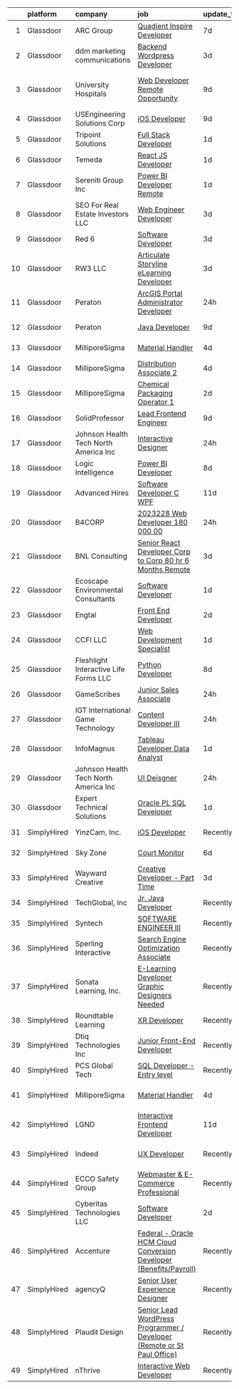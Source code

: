 

|    | platform    | company                                  | job                                                                                                                                                                                                                                                                                                                                                                                                                                                                                                                                                                                                                                                                                                                                                                                                                                                                                                                                                                                                                                                                                                                                                                                                                                                                                                                                                                                                                                                                                                                                                                                  | update_time   | location                     |
|---:|:------------|:-----------------------------------------|:-------------------------------------------------------------------------------------------------------------------------------------------------------------------------------------------------------------------------------------------------------------------------------------------------------------------------------------------------------------------------------------------------------------------------------------------------------------------------------------------------------------------------------------------------------------------------------------------------------------------------------------------------------------------------------------------------------------------------------------------------------------------------------------------------------------------------------------------------------------------------------------------------------------------------------------------------------------------------------------------------------------------------------------------------------------------------------------------------------------------------------------------------------------------------------------------------------------------------------------------------------------------------------------------------------------------------------------------------------------------------------------------------------------------------------------------------------------------------------------------------------------------------------------------------------------------------------------|:--------------|:-----------------------------|
|  1 | Glassdoor   | ARC Group                                | [Quadient Inspire Developer](https://www.glassdoor.com/partner/jobListing.htm?pos=105&ao=1110586&s=58&guid=00000181999bf5c3960aa74dda425f6b&src=GD_JOB_AD&t=SR&vt=w&ea=1&cs=1_5b33336d&cb=1656139544573&jobListingId=1007947529384&cpc=3028881457C6165E&jrtk=3-0-1g6cpntkdkltu801-1g6cpntkrihm8800-35269529fc353b85--6NYlbfkN0ChN_HedlClXgi0c_CyQxAioMZ1SKUPf8AHUX7f-tubXryS7asY38VjNOfPlhp7oMRtSm03hQ9ODfPvkeuev6mmg_Aj_vuI8BZvjXf1-YOivuKpxoAOUaZkEIGQmgqmAXQYykk17hwFGCRTuQjfHq9VdT7rBc6QsiKIkWQLgMh7_DwgmDh3nl84vvE0yLFgXBMuBWXU4eUQbsgteh4VIaAMUh7ijY9gLgx5Udp8Vw0YePKZcfQ8fPUk4pkWBduf1pWAWo-Zi1GB9dGjtDezmRAN6kX97wAH5wroUwtlKphPl0KBYlvIDSdiOJ0vXw8hTygAp5qTIobseKwZZJ-zyf_oCf_-ng56S4rIB-dANzsegPD92LlPDZT4Kb-yiPzWl3cCJ4MkJ6A0UUD2k40ZRlMrad5KOlgwCYVyIsnWLLlcJhBJ9DYVEI37uYhqo6bA22iktsPxSVq4XpIXwLDAKleX67v35mFsocp-znvs7Dn5tziceDbCN1sa4oU1vsxiN3j50dH4oGqp_g%3D%3D)                                                                                                                                                                                                                                                                                                                                                                                                                                                                                                                                                                                                                                                                                                    | 7d            | Remote                       |
|  2 | Glassdoor   | ddm marketing   communications           | [Backend Wordpress Developer](https://www.glassdoor.com/partner/jobListing.htm?pos=113&ao=1110586&s=58&guid=00000181999bf5c3960aa74dda425f6b&src=GD_JOB_AD&t=SR&vt=w&ea=1&cs=1_efc92f68&cb=1656139544575&jobListingId=1007954308406&cpc=01657B10174A43CF&jrtk=3-0-1g6cpntkdkltu801-1g6cpntkrihm8800-225b33232c524bb2--6NYlbfkN0C1jFPS4lhKG-kFWJSxsWE1ZeyQm21vTzSyMjXs3nyPZl0zMAbsFNMgOK4r9fl7DdWKuhSZL16Sft2qJ6uphgNRpx36PjZVc0GaKp-j_tWPR_PoB9K6vARk92718qxyFDyXB2Le-BQFTgfuACNgQLJiwT2nU2NpX_4Eajho6SXPfKRRA-p62c8xd84miRYoqw2fZjKY1eslG5XwngtlxYvRzvCywIzS1tQW9wbSKUD1SpbgVnVgjqi6t2D3AuW8BgEVByRIh3Z8ePIEmkSQjci9uavSSXshXVDLJV_0YzrDC0W0ER4v-_OeYiYfl_BUEimYnvdpRxYnsGw7WBstv8wCspdzQjqJE4S0gX4GbXrxYRTtYL9SH2rs-GzVcCPhVpja03birGnF6ZHcXrlRHN5bguxh4nufPcX679ox1bTWlqNUaplh71NRz7rSc5oGxQFLR25ZuV-E3_c8PR27QPeOY-TRyPJVC0ioEPzga9AFRSLNzy-FLMkxLGKHl6m6gKo%3D)                                                                                                                                                                                                                                                                                                                                                                                                                                                                                                                                                                                                                                                                                                                 | 3d            | Michigan                     |
|  3 | Glassdoor   | University Hospitals                     | [Web Developer  Remote Opportunity ](https://www.glassdoor.com/partner/jobListing.htm?pos=127&ao=1110586&s=58&guid=00000181999bf5c3960aa74dda425f6b&src=GD_JOB_AD&t=SR&vt=w&cs=1_dcb708de&cb=1656139544577&jobListingId=1007942938528&cpc=42BEC95245890617&jrtk=3-0-1g6cpntkdkltu801-1g6cpntkrihm8800-7e5bec24cc87c1d2--6NYlbfkN0D-Nuel7WKwkJznChaZXKi0P2uAHfb41ABuEX3IwxvbCit5rpDxAdPh-v3jlT_hg5sk4Vd8UOeszRqkZ_vgctWW1mXfdu60ywGPJbk5WH_Qjz4S-zDSUFSV1AIlL-Aap2mYPWAcW9SIxpWrlvswLtj5Iv8IoCG0RVs2exWh_Hk6ZFSR2YgzJeKkY18RE5h7SkR_ZMIHZ4vIMI4gobHwXnOf9znGQe5tQ1SgrbLM5w_dTyq-xiBIlGeRLk4Ao-KlvrxWzWZ8M9DxjWdPT7gAHzSMvG8FVsj3KXOF28FHovQ2f2r1x8v5xKzFXDF1qCFqS2A0zsWYVpk0ImHVEJZ3hgToyqre5Bwy-WIyq37sEGUhU3zWk-D-TAdzyneAbQHX4TUiJS5KiUzMnwyNSV91crxhdm4PbeHcu0QRkWw9qPoNm23OXVdmFXIbC3e6k-883bzZbwrkUGhEq6POEMJpUGEqJ-2N6VyRqJ__mBmjt-BFI-0VlVQgkDyBSXG6kU02enZ-CvXN0e1ezYNdWO4Rsn3vw8B_uQXwa06T1L0raNOodw7P2RmdtVrTOr6qtCFWc28y7tGJWCAngB9IyVloznmXHFzUcUMyleATDeOFnFTMRJwKF6enmlhx9306QIlFcYdpPH1z5r_AFap5RX2szsxas63hWLCqAymSqj1pnmO91K_YOA7Vt0LLuvzrDg462i_Bp-KbMT1uYKr4-zIw2sNhqBpu3QY5X8wljJVOCDpLa62_opilT3jhabL4YIkR4m4r2mmt08T5YF7JJuDMGw8464mRVDfO89HeffN5-z0G-rWvmWSbzrS2ppXCg5Kba1Dc9mp_X5rpBoVKCChkZ3Rtr_XS_JCYqLYX5yQflIDVhBPK3exMBtPCqTBVH1i8Md1emMgNEiZCEwqNEhb3czg1D55Q7PKhH0Vxnn1igD8c6-mc1Wp-GjZd90q9YSuZ21lYl_8srEnbIheJPcoJJMgeJflJ_zw_N78Kijk86GLR6vN-VdRYE1SlqjvsV6TFML1_aqbrF-WOWFSzRlcUfhHj-EnxBM0JQdJBhRbUTy6LvZnBM4EE1_CgBOkkbnbMzWji-Lqi9mnBaQJLPLt3KL5QKsIRQ_wGrtO8sggJcPITpRsSAxr4nOoYgONzx0zGYwp58tB4_rFrprPtrWqGcdNKlvX6CpXJy7C6mHqplmmPDQ%3D%3D) | 9d            | Shaker Heights, Cuyahoga, OH |
|  4 | Glassdoor   | USEngineering Solutions Corp             | [iOS Developer](https://www.glassdoor.com/partner/jobListing.htm?pos=116&ao=1110586&s=58&guid=00000181999bf5c3960aa74dda425f6b&src=GD_JOB_AD&t=SR&vt=w&ea=1&cs=1_d9902e6e&cb=1656139544576&jobListingId=1007941971690&cpc=65CC663E25211861&jrtk=3-0-1g6cpntkdkltu801-1g6cpntkrihm8800-9849043ab0337509--6NYlbfkN0DSvu6NKvOUWHvZ5kfVn0jLA6r6gi4A0bGrrdBcPbP6i-4BvBhGNnttj1WO7njpD_SwriOFIC1uUp3M5_ZikadGxnnFVx7D7KnhuFB9Cr_G3Ee_J7jPZ69-i_kgJxWXQKyHFxTWw7paY_xraRUiNn8RK3YfWx5solb2UhL-3BVNapkUVEolCNgfzcEVdG3PHGVre8y8c7GcA6fpR9IsJLxjh71fIdAAtR0iIbEjnNw2FTUHa0Ze6d_DlYR8ZrXMXUAqLZ1RytCMCHXsLPlGbuZfg6K1he1tUmO4x7-HpuNR4v5rVlaZboHthhFJBA2Ba7DuW-EXJYMCqlHgnB90He4LI21_zdynNVWzSbnK3kTJZjbFGCn6DafBnvieylLJyUMBcWLCrCO7Ro4Wq0jdH7VFTtPgL4OWAo2y3JMMZsc7I3HkLimcVeQY0FmPt6IuQfc-1K1X7nuiMG8E4T7--PvdC4zejdbXa5OZXsJz4KRhDbZxSVw_rIKP)                                                                                                                                                                                                                                                                                                                                                                                                                                                                                                                                                                                                                                                                                                                                             | 9d            | Remote                       |
|  5 | Glassdoor   | Tripoint Solutions                       | [Full Stack Developer](https://www.glassdoor.com/partner/jobListing.htm?pos=121&ao=1110586&s=58&guid=00000181999bf5c3960aa74dda425f6b&src=GD_JOB_AD&t=SR&vt=w&ea=1&cs=1_bdca4d37&cb=1656139544576&jobListingId=1007959943235&cpc=7AD1D84939BBEEF3&jrtk=3-0-1g6cpntkdkltu801-1g6cpntkrihm8800-bdb862936ed0f2f9--6NYlbfkN0A5ruOaBgM4JFPmi95QvnuPZDRD-cuMqiXSk5iFgiXMM5KlnLmWo71mmeaOoOgOIU4uIONfZ2bwFLp0P0llzhtpJg_DXnMb8ZoIUz0vdAkkfxfNLQCvvAIYsByPmx5xLVJPmE6IJu1FiSK7xOM_L5CEzeRVizQ5By9Ou-9DU4ApSBwROSjUEZklGV51vWSTJ_797TmDsKGN2TEMJ30meiJK5_ZoWWzZQibEYkVnpXzillsvvGtArQPsfyBayU7BVfQqIs8Ia3xt9lEGOGuthcxr5x-YHhlnBrOnlF3IrbaYZnoAT_kUprCjb7ndWYIO3YiGmboK3Ac6GOAhV1fzCzf4vP8-IdKjJLoxqZTQMIfcA5I9GFCVLjpfTN9Y0L8pexBiBgBiNhfNBpwB6xTmllMqQriXll_fyWRzwnJVxSNMCaW1ffv6FOzYOW8zZKW7eaeHq4VI2NaIkfdAKYkuy4G9QZvIFO8ofJv9wJiVVyH0YJdSf6ZHUd7MAf02nEI4oDTqVqrrFnaHOg%3D%3D)                                                                                                                                                                                                                                                                                                                                                                                                                                                                                                                                                                                                                                                                                                          | 1d            | Rockville, MD                |
|  6 | Glassdoor   | Temeda                                   | [React JS Developer](https://www.glassdoor.com/partner/jobListing.htm?pos=102&ao=1110586&s=58&guid=00000181999bf5c3960aa74dda425f6b&src=GD_JOB_AD&t=SR&vt=w&ea=1&cs=1_e06c7d76&cb=1656139544573&jobListingId=1007959732625&cpc=42BEC95245890617&jrtk=3-0-1g6cpntkdkltu801-1g6cpntkrihm8800-daab9cf358e9a641--6NYlbfkN0Cdyrb_-SYpjIsC7ShR4LTJruqxAexHI1Km_0W0EzpI0flnEmGiV58GZ9xpe0b4n9KvnEwlxLNWrBw5USPH7_yK7Hr0sOLwuBdBAtci8AhMmMFoxKXs5iBNk0ouHvMGgggKeSloHVxXP2HTUaJrgjzIf6iQaufQAIIribjXMNbv4f6do14-85BNRRzFkWm0yeKWK8CzUmplvLzOIvpmjU54s9xVCwepKeX_nZy3PJd4bXd0lgCRTNowcsufzOBetuAO5VH1bgPoU_IWgH7EdDBqGi-_6-7LjIfZw8zGW1QEh2EFfQSwF8EyzUuC0I19irQ5mMapImXh-QPawHV-B9V8e7r6IzZW6l6MH2nZvBj-AhlLHZQ68W9D4HZUt6LNYbRGzoU8N4InqsgfFnU8nv1Fs1reeq-TNkXJcmQFl6ljj9fUL0R_WPxuFTFgcM_-xbwJj2A_Neqk8p_0c2VNmyrF-9DjICbuGjWdwR1yk0quVpWbp7EUUXsDwUOjw8v5gC0%3D)                                                                                                                                                                                                                                                                                                                                                                                                                                                                                                                                                                                                                                                                                                                          | 1d            | Remote                       |
|  7 | Glassdoor   | Sereniti Group  Inc                      | [Power BI Developer   Remote](https://www.glassdoor.com/partner/jobListing.htm?pos=129&ao=1110586&s=58&guid=00000181999bf5c3960aa74dda425f6b&src=GD_JOB_AD&t=SR&vt=w&ea=1&cs=1_bcf99c38&cb=1656139544577&jobListingId=1007959211842&cpc=3DB599BF2F4828F0&jrtk=3-0-1g6cpntkdkltu801-1g6cpntkrihm8800-018b4c3a6fdc9f6a--6NYlbfkN0AsgyNYn6GlE6hwSs-1Th1Rqyat53Mgf_M-SsNqHfZOC49Z473BWrGt9eNBvflvIdAaCj6ZsuxObqZq8hYNmYAOc5RynV2ILFx-bkeU3dSFRBncTiDs31RKnhk2EKoB9XMOCH2Bl1uoj0mdPzrqdME0MYetBOxlX7KUN1eYkbjESouuQu2r6JhAJa-nmF8Z7WFZthGfxoxd4KO07gnWkdDP3Ms_kaKCQRrYdtteb07LvVQcpRQlUjhA1yS-x5iGPwOcUB4n8lf82y31W41r2rP4jzZrxdGfJ7W3Slk8rMThlZEfRcDWX9R5P0an9igFUX-tPj0JB9GblQ8LhnY8nhSd1AQ19FVOKoycQ_Y_9b4gZ9IEW6inTCiT_Qp5efiE6cuujsA5t2k8XV_hGLoFnh7WMxZ3FIVPT-Ga7r3FDTMpngTBN6DThZpS8q-m-XWga4rNLYJ-LWAnkIWIuL5DI0wF9w6S6t7w1yF5t461OlbMd7xxKFK5xTYB0RrffME4r2c%3D)                                                                                                                                                                                                                                                                                                                                                                                                                                                                                                                                                                                                                                                                                                                 | 1d            | Remote                       |
|  8 | Glassdoor   | SEO For Real Estate Investors LLC        | [Web Engineer Developer](https://www.glassdoor.com/partner/jobListing.htm?pos=125&ao=1110586&s=58&guid=00000181999bf5c3960aa74dda425f6b&src=GD_JOB_AD&t=SR&vt=w&ea=1&cs=1_ce9017d0&cb=1656139544577&jobListingId=1007954277644&cpc=FD1C1DA32C38CFA7&jrtk=3-0-1g6cpntkdkltu801-1g6cpntkrihm8800-bd2de49b0affd3e6--6NYlbfkN0DJfnl776HxIft2MNDC1rkXQ3Z9Iau6Lmi_e5Adjz34l-U_GG9K-pzeo5vzy-H4UdLvZO03n6YEIYM_j4_PppWEz64mI_MM6u70QG_oTLCevZfDnvfsA0Km-yuaa4-i4AvderyC5MVZvdVMzRZtW6D31v-pO-0kkx1-UgT_qm9vAQ8oew2zgqpoMQt5bgzBQrZV15LwXaI91VME0o4hyfCK0n29YTe-qIKB6VRYmvKngA8JjSMSEhilbZNaKCgwQGojg7k-C_KLe80lfKxSMyHHXRW-rk9vEHXUbbmetMDOg6ZAOx1x3MRRpMGfPuTDIHa4X0SwnOZD8gAAV5QZcDeUsJGRtadyCfXr7v8Tuk6cGJA8ybCv78Dg4wLYQkPGowgnKlqgyn3XpjwsVwppbKLmwMv3csTyP5KWab_MqN6pd58XZZuAvnUgQelTn8BfzDCmP34-PROQfaCtxtm9oVqP5kUVv0q_1kxsXkRNN6M018bYmv6byLb4UBVqlahfb4A%3D)                                                                                                                                                                                                                                                                                                                                                                                                                                                                                                                                                                                                                                                                                                                      | 3d            | Remote                       |
|  9 | Glassdoor   | Red 6                                    | [Software Developer](https://www.glassdoor.com/partner/jobListing.htm?pos=114&ao=1110586&s=58&guid=00000181999bf5c3960aa74dda425f6b&src=GD_JOB_AD&t=SR&vt=w&ea=1&cs=1_cc1c5bb4&cb=1656139544576&jobListingId=1007954506966&cpc=663B5FE45D73772E&jrtk=3-0-1g6cpntkdkltu801-1g6cpntkrihm8800-5c4ab0b83e9db3fd--6NYlbfkN0BKgzQyzTF1Q9mOsR1amaS-juVGLjHt5Cdom-gEF9y-xS0Vel0hhr33OUoAFojkZTzCCxyAhIwoQ3SKk3r6crmKD9iTbnHnckuIkOAw5our6bD3BudqyrmfNQD5cy0RhvJxJo-ysTYFanxeGh09IpdfdRulBhDWqkk0Jq2ImeYR9SWRM0iCMeUKtOM3fPJzZTo_2W4dSUYDbDA81N_pUddkvLGuAlf8-gjp4lb2L_oG116p03nqxJ5BQ-U5tsaowsqJUKwo_qrH7IooJ3KKB9B_zC_HusurHVoZQ467o8tfAzu7jXt39QujMKR-UY7SjfVMkmemZGM8dLtkmvlpdStIF30XG5iJkiScqq8VGajovYW_Tok-lZjjr_vq_Y2CcjEcgEsVwBEHiAzOQ1mckYouIoWzCg8RQpo7cqdtdT5mEP0LaU_laf_eOgIklcZzWA10xS6LjanGxNfw-WNGNRg2nXX2eENuqMlwt2_ubIo9tVGM_FM4GBWVXrYZWgJG5Kd4LzPLqhKo2g%3D%3D)                                                                                                                                                                                                                                                                                                                                                                                                                                                                                                                                                                                                                                                                                                            | 3d            | Orlando, FL                  |
| 10 | Glassdoor   | RW3 LLC                                  | [Articulate Storyline eLearning Developer](https://www.glassdoor.com/partner/jobListing.htm?pos=106&ao=1110586&s=58&guid=00000181999bf5c3960aa74dda425f6b&src=GD_JOB_AD&t=SR&vt=w&ea=1&cs=1_60cbfeee&cb=1656139544573&jobListingId=1007954291521&cpc=32EE424DE2B657EB&jrtk=3-0-1g6cpntkdkltu801-1g6cpntkrihm8800-84a2c50a400d11b3--6NYlbfkN0AR_U2yQdlFrikWM0tt_WT6JNkY2txlKWUVJNCIPuHpeAONwh9gF7MwMITKb621Kgd8YSyPsUNrKP-r23UJ_C5s3ihJwX-WZ6XaQElLU8-peWOtLTOhPBV8B7l6PMI_MGM0HLGGKP25p8ttpP-x454b9AAUP5tx1IoG4XQT9xsDZZ7iCBdCARDbrc9VwpFjdwZw_cAjsRJCNHUvy8EIGd7JCrDJ2LMPE5b1Qhw8V3AlVqObWT_AoHd4rergwz_N0rnrqYUdyY7RZXE1gaszOVk6dsJvJNTXmFfAgHs7ObtejNj7hx4IPgnlYB0O7ETWi4FLBbUClNdWZNhAD2YtBD5eFkU8fjEekMXRuljOKx_JNV73UfKWTkRsZNJcljn7ZFii6rJLqksSNhIG0hiLjOUjLus0MfQJX6hycgFGVphpreapa6hncLHzij0eQuPeTSQ22G26unogiK0jXngGQHQyKbeMSZQbEl-RBQc9qoY8SVUtqp7hqSx2AJ8cUL33zdaZ4bEuQ74WVw%3D%3D)                                                                                                                                                                                                                                                                                                                                                                                                                                                                                                                                                                                                                                                                                      | 3d            | Remote                       |
| 11 | Glassdoor   | Peraton                                  | [ArcGIS Portal Administrator Developer](https://www.glassdoor.com/partner/jobListing.htm?pos=119&ao=1110586&s=58&guid=00000181999bf5c3960aa74dda425f6b&src=GD_JOB_AD&t=SR&vt=w&cs=1_784fe913&cb=1656139544576&jobListingId=1007962512325&cpc=7F6F94E2229B3AB5&jrtk=3-0-1g6cpntkdkltu801-1g6cpntkrihm8800-44223bfe645085df--6NYlbfkN0Cx7R8OmodZU4Ze4hnUhR0Myw3_voyDLMHXumN7ynSuTrXceT3foN28OOGtcbbQ_74vhswuKqwML1RFNOAVj8TOPXs7o4Uw9chnBFUyoLWgh0GkVnQWAyPnE5Z0bxAs1k-2r9DszMTZVPdcpikZ8Ifaqm7lNWUbRDvNHNJdpTkPbNAhbGH-HSeRKHZk4xbKOO6Tdf4ea3s_tpJeZKPLlLGQPD7r2ksyfz74KHpHrV8XMINPHw5PHTeDhLnR3SZngjO8ENWXySlXAxQf8zi0UATzBXr2FHI_Iw2-ifOJLOtP41jJSIlA_XSRc0TH5vzBM7pDBByKdhRh24WyLXrsY0nFrjZX5c0LEJxQVt1ADbN1HmeXEjq5a7_cp1UU7ezP6tmSHtAFrg7jbP4szwjTEyvbMTFxslTUrqDcXkJ2rdr8pEk0i--FKMCJUr5aRbp3mYRK4gHp7T1eZAVNIPLavpjmhrO8dSITO48ssjOGFcK_rdSycCXiaagYmAR4UmAxQp-SdL3oSnSUrxXnKlOm1uybesG0JHM2THIHco-a7-Aq_MjwXN9rQKWTh97fUQuQr2dLI_zOnP1aaQf7N0QuLkAueFsKvWveU1eVW3EEEZOgdfqn9h7DtnFp8VXdEUcOi_JLGrzD4CdxFKohHEGu2b5D9dw185JgYU9ouzCH17QDkOU4WijXqKnA3xIszzLtYQu74VR0fVFPhYcXtE56cay_m8XNi-VWLygjlvCD19bAwo9W-UZcd42GwuPw8DoNfzChLe_PUenMN2IRYeOHiqR-anxrPPtnU_iU1CjZKfyzKdLwgzdbGWOOrepjojrLCnu2ymqfGNsDABADaJ_o32DmoLztMRW_g6lCX_zG5FSns0hqrc83o0kcfyy2KNBmiVeALHaXXcSHQugJeq5u1JHhf-7dWv4hqUs4hRJczV4KP2C0INJ4fyRUiVBbAokghtIFwqEvZi-TJ4b2-sSkcIirwI1n10LnRhuJitbFhzjq0y5F6_egkZBlAtxTLq1xf40Q7Rtzh6eZdhjxXedlT9-IfPLC4-XvzbxnJWgyBoOgG-1NfgHm3Ugj4-GTfQ4H6qbdGXAp7MkXwlbSDNpocnrQJnCHJV4_uLsEIygkQ3jch_LzlLfmrdPhfv1pAxPKaX5IIb-g2rZwjA%3D%3D)                              | 24h           | Chamblee, GA                 |
| 12 | Glassdoor   | Peraton                                  | [Java Developer](https://www.glassdoor.com/partner/jobListing.htm?pos=115&ao=1110586&s=58&guid=00000181999bf5c3960aa74dda425f6b&src=GD_JOB_AD&t=SR&vt=w&cs=1_16a9b3b9&cb=1656139544575&jobListingId=1007942946173&cpc=44CD5376B8534B8F&jrtk=3-0-1g6cpntkdkltu801-1g6cpntkrihm8800-c10502b1a3beb32d--6NYlbfkN0Cx7R8OmodZU4Ze4hnUhR0Myw3_voyDLMHXumN7ynSuTrXceT3foN28fsokTCLC-ttKi6uBDRxcyypm77x9_e-wX9fVzC2uEzbYFw3inKRZgPyKTN97va3jGiZoDIwxhEvc7jMbexd1HZ3zDcSdBAX-ET53uty5voLD4uAnCNwYU5Re8kfX2v3iDBb3HelMt5hu_dbh2Grt7bstCmJc0TQbcJX2dTEb34kF2YZU5wpB99qbqRWrc8Ir23mE94cho4zdyu3JRGInTPrdeDeInqiqDRxcVwpYYAO0k7SHnHV019Mh--5XWsK3a_-HH1iJTBDslVE-cEMSxWr7opi6FIT-AnvPcK6kOe2lagDcdX4gq91VW33FemmW4iDKy34eXFqHLYeGHvEmzoJJ4yl3rhQ-g0QAZ1AOLZlF07asSrZlviA6DPl210ZhrIwLt-wIytVJ6njgKBxOEPBhHnRcSBzxodRkuNEMyqkiRpoJYY2LCglLVtVhCxoq-IhHyCfjA2m2DZKZLC-phQ5IucBdszeeOaY4FCmluhBwuhxktmaGsZR850UiPduPjSJYBiBz7ba-BIAPu6ScZjNbLXPl68QQoMhkmW9H9XLLhsgWSIIRhOLisgTCJWMiU2pUMpG1lpd90DlXxd88h0JFVzNBWJN4GZfbhZOqAf9gKrXaLpPrFAFS5PXr8pIV7fV1KlhfaGYCXldRYp_D_E975LnvEihJVZM7qVUiLNaMcBWI3M0W_6l-HlfxtDb5LbgMljdu7nJqh0h9sJ9uqhwbdJLL92GDRxz4bRxeKdbTcK9iB32SSGEyMeD3bfgQ8UrWDSPhX9pgcuozOiptUPKC3JNfqkz5tK_DC0DVRDSJzPIrRgDOy9XK7TM1oIaUWDUt7K_fCRhOCxor_2I4XssNezX4UPv3uPVIOaXJHkAF7LOEjsDGxAA9GRuekT6PBM34j2p2VZqI7s12mSNV7IsGF3V7XA3ftFTaJ-xBIt21D-VIY4CoFSSD3UBQ94krt0VGP2xh0AOgRtW3DfCoP09agLqLcOtmWimmJUHtfLnBubr4NvZSoygLHufL3aPQt7jd7G0yILHlL51N-utWG5_GHbvh_gvWJiY9jDzUPwk%3D)                                                                                                   | 9d            | Baltimore, MD                |
| 13 | Glassdoor   | MilliporeSigma                           | [Material Handler](https://www.glassdoor.com/partner/jobListing.htm?pos=108&ao=1110586&s=58&guid=00000181999bf5c3960aa74dda425f6b&src=GD_JOB_AD&t=SR&vt=w&ea=1&cs=1_6bd7e01a&cb=1656139544574&jobListingId=1007951431833&cpc=3BA4CE39D5B5DEF5&jrtk=3-0-1g6cpntkdkltu801-1g6cpntkrihm8800-0b647dda63d3da36--6NYlbfkN0Dp6RsySR5BdQGYHsy9mvovLnm9V2JDiGVnh77ti4VDqC2g20Z092VMcACywUrl9wNRs3J3M4nRkV7PwpJYNMSoB0ubqVYpMctSgnheZ3cwJo9kh-I9LPQpq-JVpAWotk_vwt_mnA6or7vrppfmxRAbI_TM3gixycNC3GibTz1h7q6LShcL02Oa0rYMpOu4gM4GJyvUMt_ldvArKzNDKryxncUVWroYyxRGBBq0NlpalouGhz7L-vytUAFvM30x6e0jPErkGMTflk5dupzjJTYzm7m1ncVtQSswwZdFbhwatlFo-9b-T7MEbNKd-ctn3e8UPYYJPVCYk9IJLQ_cqNbUYDO4UNGW7zE8T-yTlQJ-jAd0jut-rML28LIvLHcsOFYT1Er0HNqPA9927SfRwqu80yrLq4JtRKChgHLNc6TsVhgOoCCypbMp7jaKaUSwmj10yv1YzktIjShF38gM4w7YgNvlNZayYxIZ80HUMdCsT9sZaP7-r7FgcKsCm1igbiHb9ilqlsh1Sw%3D%3D)                                                                                                                                                                                                                                                                                                                                                                                                                                                                                                                                                                                                                                                                                                              | 4d            | Milwaukee, WI                |
| 14 | Glassdoor   | MilliporeSigma                           | [Distribution Associate 2](https://www.glassdoor.com/partner/jobListing.htm?pos=126&ao=1110586&s=58&guid=00000181999bf5c3960aa74dda425f6b&src=GD_JOB_AD&t=SR&vt=w&ea=1&cs=1_ed91a059&cb=1656139544577&jobListingId=1007951431286&cpc=3BA4CE39D5B5DEF5&jrtk=3-0-1g6cpntkdkltu801-1g6cpntkrihm8800-44bf0fa424c91a6f--6NYlbfkN0Dp6RsySR5BdQGYHsy9mvovLnm9V2JDiGVnh77ti4VDqC2g20Z092VM3dUcIL0VKLeXC5JhjqS0OZ6xukUIHN2YDf2IDRhPTSmbNd2ds3Xfw2JiufnL8fkcaEbdaSjYq8E4yUtwWqR4Su_nX6eZfbcvp8_HOH9SG4DtzdXZRo-LMGL7aAn-FTm5gNZnktLjx_De9CzKEuzIJNm1iysElDy3R_33khdkqAjY0HWwo03GwzQOE1fTJng-k5L2YXhOBh92JLVjjHeflNEITS8JVFNOmik171cPQYhoYQXcKdTamsZc75NlkR8kEI-ychLWchlj7wwewslqu2FtK1Rmkxynd53XjMU1h6sJDIDAKJJLU2zB1-eXGy3V6aJ09Vwuq5gJF8ecG5FgbtC0lnkX1faP7LiBC0njDjAjFdAzw94DPxjSDSAG3EAOlRLp4A019QPSKayDZBbUbbN598GcKtHrGV9hDlY0MxYK-_c_Nv6ngs7eXbZ7zUnia50M_Dqj2gFVAw0PK_NTXQ%3D%3D)                                                                                                                                                                                                                                                                                                                                                                                                                                                                                                                                                                                                                                                                                                      | 4d            | Milwaukee, WI                |
| 15 | Glassdoor   | MilliporeSigma                           | [Chemical Packaging Operator 1](https://www.glassdoor.com/partner/jobListing.htm?pos=128&ao=1110586&s=58&guid=00000181999bf5c3960aa74dda425f6b&src=GD_JOB_AD&t=SR&vt=w&ea=1&cs=1_403355ee&cb=1656139544577&jobListingId=1007957178938&cpc=3BA4CE39D5B5DEF5&jrtk=3-0-1g6cpntkdkltu801-1g6cpntkrihm8800-670a171bee3d72c9--6NYlbfkN0Dp6RsySR5BdQGYHsy9mvovLnm9V2JDiGVnh77ti4VDqIADyFFbSW1HSJ7EjGZ-4IkARxw-LR7rF2jrPRDiH03KN5qCM85Hz-4YyNAlohE6krquAYc4oIEI3WGZcfs0H2nDhg2ILmCn-rYqmLtJP1TP2tLL0BMEw7wklfWdhaSV49IXbJ4FqjkRs68Zl1c3dyc4WKzH6K3llj-QEKWH-SUo027c7Ovy6qBBl3xcbSWkv6g3_TZMX9bPOgdihN-S3LDi8QoT-87K43yV5eKVnBUwsTaSfLXR_mh2hN6KWuKbQOrfK0EB-pB7yCtjIx4JuvPV2DR6C3jbAlwHiCvnHC1A_5R8LyNBqDtVa0S4jHztTDAJrwxo2IVrmq-5PRmF-PQLdzU81Lg_qXvKv2SbEgQph_eaRDGBw4VIFBolU9-XiCTN_bfebNtX0_IeQYKGcRG7de_ix6R73qCPh_5IiVlr8nFbFbtLF3Oc7NhvV3JuDQjpnpwnb_LRndqCHWvK5DyTLQgtt7yVqg%3D%3D)                                                                                                                                                                                                                                                                                                                                                                                                                                                                                                                                                                                                                                                                                                 | 2d            | Milwaukee, WI                |
| 16 | Glassdoor   | SolidProfessor                           | [Lead Frontend Engineer](https://www.glassdoor.com/partner/jobListing.htm?pos=118&ao=1110586&s=58&guid=00000181999bf5c3960aa74dda425f6b&src=GD_JOB_AD&t=SR&vt=w&ea=1&cs=1_adbaeb76&cb=1656139544576&jobListingId=1007943537227&cpc=9FE5D8D7282D4400&jrtk=3-0-1g6cpntkdkltu801-1g6cpntkrihm8800-1662a792659628d2--6NYlbfkN0BRnp9iq5DolHnWS2ynCcrcJf8ULs8QDjidmKWUdU9db-ZSDxJ0OIZ8nZFQBAibecY8deCaSH1cO1cHVzjhemhb7bi0AadE4x7j2iVN-G9UggtOh6PLgJ5oP16rH8E-KBjxdVrU5fWfRxgEWUbxb5fR4rACyzjRF7X2zsrhVGq5RChRKboOAH_qzwsBUA2V60m8wijIWFn1ozkMOWkYrvPz4fr1WR0vPeX6lAANjLFxRYKZblvcPW9s3SEi6s4I92DGyVdsHW4sKtgaVkcv5E0aMPt9xdtERTQO3Qp6RaVsE0H2uE8msol921vnv6Ssyq7BjxMGcgv-x4ryrFc7jUA46E7GH16QgrMKg-yxAo_b8DlSd20lCG1w38gC1zdJJlPOIInjcJtuMLpO7s1HTa_pA29Y4F5w0t4J7HGFmOGT7nuuqh4jAKn2DFXKOHM7s1wIn0RmZBXo7l7uYwisM914I9DFUg8CRheC1famHwdY4g9UlimtQgXUeZpAlPHuu1sWiIdAiYBvpg%3D%3D)                                                                                                                                                                                                                                                                                                                                                                                                                                                                                                                                                                                                                                                                                                        | 9d            | Remote                       |
| 17 | Glassdoor   | Johnson Health Tech North America Inc    | [Interactive Designer](https://www.glassdoor.com/partner/jobListing.htm?pos=103&ao=1110586&s=58&guid=00000181999bf5c3960aa74dda425f6b&src=GD_JOB_AD&t=SR&vt=w&ea=1&cs=1_0e7b0b39&cb=1656139544573&jobListingId=1007962485529&cpc=783E0929E0928ED3&jrtk=3-0-1g6cpntkdkltu801-1g6cpntkrihm8800-80e115d9aecd65e9--6NYlbfkN0CLPKEbY5Ci6wqHP6r_PCOA2yKyJQl9_VOJadosZNE0jnUFxWq1Ndm4h8OzVNBNXkw1G8UeM1R-tegea3qeMRWZKUoPnR1rkv237xLHTx4Xn_n3BjuFsMyLoKY-thlRHag15OHfhCUn5dy8rdRkpgZgqrhlvOWqDS0u_fcUJRWU0g0aOApkGyvpQQVm2N4tSdRvNp_DtjBRDjTUluSUDob0V_n2SPA-pqjtDAWmNHgGW7jGCyAlhk9JLNd8Q_qMe8j8_WuR9cl_WSuU6uGLcPDjz7x_vdZZv0RXuuUNKTG0iLJPvKn-rr9Cof_Ymesusi-lkPXN_Nve0BTK2d2deCqlN31dHDCh1H3a9RvkfozCawWnEQhuzdoX5-g04rhJWGbiG3-2w3HmTerZPQ-jrz2xlyLd121slMmuwFz8kbPW-CHJM17KnBhHWu8KrJaxpwkcrDK5zEkdSO5MTWS8EmJBzQTeA4LiNvNin9Jn9yVk6tx6NmKwnrGTGE34SmfCp9eHlyXKbGsCNzncjqSThRmMx-dxaczW1XsAT0KwUPNelvhDSlaCqe53HFOAugBPbgzV6oL14AzGzKouuBRwaGe2ElFWv4m80Ds%3D)                                                                                                                                                                                                                                                                                                                                                                                                                                                                                                                                                                                                                        | 24h           | Cottage Grove, WI            |
| 18 | Glassdoor   | Logic Intelligence                       | [Power BI Developer](https://www.glassdoor.com/partner/jobListing.htm?pos=112&ao=1110586&s=58&guid=00000181999bf5c3960aa74dda425f6b&src=GD_JOB_AD&t=SR&vt=w&ea=1&cs=1_a0f0a095&cb=1656139544575&jobListingId=1007945349134&cpc=2F9DD8B511C89582&jrtk=3-0-1g6cpntkdkltu801-1g6cpntkrihm8800-2031802c5b8fa2f5--6NYlbfkN0BBGG9LMNqL16EzDx9S3nKk4b6IwprgSJginr0DZD_oW7ho21L0tWfaQ-dyCP-RRgOeomemNUb0wmaayzi0xLeN_D4HubY5kswE3NagZbH5JI_Yx19E91oocRVESProjtDxVI-BrYPojclDz5gKiZah7ggblbMA4j9CeyogB35cx0KQqgW5yhd94P_R4dXbjl54uEpcvJ6_PqxiNVfxs1BR_mgZQJ7lLTdL3fGCOIZxsXwKSIz-_Xfwr0tJWW7dIgT3PZnNbl9YmeyYgPjgJW1BDFXvNIoQi7km4608dsg5MbOrsV5rUQ_jZuxuYurb_jzvc3RztRjkyceTuVz8vipuy-EtiNwOHvQ3fGcPKHra3y9Ds5cdepEOx6KsHCGh4KdwwYbOYOLkgnNKdu5fOAKd2mJWJwQS02CdSnTL7sPvFl0MT6YQEUdClGAnRL5Sw5ImPxJum99wqhg7WVuNGgmm25g5xw53F7vlSipvdNzuRUJotLfnElHT)                                                                                                                                                                                                                                                                                                                                                                                                                                                                                                                                                                                                                                                                                                                                        | 8d            | Hillsboro, OR                |
| 19 | Glassdoor   | Advanced Hires                           | [Software Developer  C  WPF ](https://www.glassdoor.com/partner/jobListing.htm?pos=122&ao=1110586&s=58&guid=00000181999bf5c3960aa74dda425f6b&src=GD_JOB_AD&t=SR&vt=w&ea=1&cs=1_a3ff2d6a&cb=1656139544577&jobListingId=1007936006113&cpc=A8EA696C92E7776B&jrtk=3-0-1g6cpntkdkltu801-1g6cpntkrihm8800-47c892dcd3977d88--6NYlbfkN0CuPofylY8s1Vlfyi5lv-RomZE-zEhgWrdUVG3nVbZ08pGe7bA7srhsadKURrfS__IAGgZS-XsjpaFIJemDEMokhIDQP2fWnc1bT_3i8MxbQ67ReerD69Yu7cmGO6EPHW7NGUf94MJ7meQVx6S-DMChP1kumiM7pdxTFw-MoXqUT-n147GaKZUPxD17_H6cwprS7t0bfsxQ1t7YX6hsjVkR12xAPk_LiQgzK1qcC1Z9tsg-uVzmeoSm7_9EHffDmZ1TH2sWylBsqbW-iIXxOUtpngNCmSQJg747ODiZgKQcqHbS3HmNifSG9up3LeA-tp9-p21nYjfPJa5H-79EcwRE4hJdzopfURKk434SNMjgBdu5xuTqBrSuZ0NC6qZL9ItCRynGbfGa4qetniRvHQnY8I1Kwlv4TF0AfVCMg3bY_bw1ynhaD3XP_PiKVSpQUjvYEn0dp7TU_Vdf08BEL3sMcTPskTmvwyteDYFaq0_JRR8yNWoem6uJcEOeznisfKqOh8r7xQgo44X6cum3_Qhj)                                                                                                                                                                                                                                                                                                                                                                                                                                                                                                                                                                                                                                                                                               | 11d           | Great Neck, NY               |
| 20 | Glassdoor   | B4CORP                                   | [2023228 Web Developer  180 000 00](https://www.glassdoor.com/partner/jobListing.htm?pos=130&ao=1110586&s=58&guid=00000181999bf5c3960aa74dda425f6b&src=GD_JOB_AD&t=SR&vt=w&cs=1_9b7e4e17&cb=1656139544577&jobListingId=1007961689970&cpc=334ABAF5D42DC775&jrtk=3-0-1g6cpntkdkltu801-1g6cpntkrihm8800-7f40f2b355b38802--6NYlbfkN0BBcNHvdcwdm3ewH9kjvka83ftEJjxlat_DdA1S80VRS6k0mxP7wnwmAsSRP66qfkw9izAUNG0pIxJ_7IYVRL39LLIsu6uaaWSp11rnmj32PMHfq5kWV1cp94t-J8LShp8B4FovGELSaV2xjM8LZXRQRXDvrzZENAAL_0b-9-uhgGSznbTzvmkgwN6A__HajiHPfK3_bLHqztpNR4Ikk8mOPQESO5Nrcs3hAPfsvFhgGUsukmS53xCWWl0JGln4mX755zFjz3CAWU09ERXJ8gH_N8FLP3o0d537LtuIY__TtOAGNEC5Aha0JqsrS102bCl42LxLosORQMyVogIjqQ2N1yyIoCU-ZTD6x_WQjR_vFR93WfqD3tMcLmnOBhoPLGcB61oIqRon75B-lq3ICLOHWjr-c88FeAzkvEN-FSZuQWc2D8UwncpuOIcziN7cyJSdZ6v-PCkenwgA3CZGXAXQEC6gKVjBkytIzjtT9MwmTg%3D%3D)                                                                                                                                                                                                                                                                                                                                                                                                                                                                                                                                                                                                                                                                                                                                  | 24h           | McLean, VA                   |
| 21 | Glassdoor   | BNL Consulting                           | [Senior React Developer  Corp to Corp   80 hr  6 Months  Remote ](https://www.glassdoor.com/partner/jobListing.htm?pos=110&ao=1110586&s=58&guid=00000181999bf5c3960aa74dda425f6b&src=GD_JOB_AD&t=SR&vt=w&ea=1&cs=1_ef4f1eb2&cb=1656139544575&jobListingId=1007954054642&cpc=0FE1F5EA2BC84A01&jrtk=3-0-1g6cpntkdkltu801-1g6cpntkrihm8800-a054322f71e31c42--6NYlbfkN0C_eQCgnQ3dunn2kgXxy7uUxBB8Rm9uGSd45wqHXb30Yg8zVueN0yWmrQBlk4zVGIJwnK3RkD3ssWPf14Umf3ebhspzYafd6b_oxXdYEc-l_eJ_QQyD2mHbcs-AJKoD84094C2XyNdZdELZCGYFqE2O-dbytIL4l-jIRehdJ-y4VKi4UJG5NqA2BuxqmAhBYheKh01X8PYRQrZnjdIH2jzddanGIwSGKxXdjBg8CoCZb6kWtLfCFIUW3EKzY7wyQp2bAgSDmN52aIYTG3d6kxlzMMTRzppiwmn1DvEbwgNALp836hm7BUWBjfbMDN4lA9LSU6NUnfOIx0cg2VI_nCRufBHUHB7DEZJSlJp3Iqwo57TbM5Qvp0KEMbrOMnLEIugC7h3Gnjn2iUTHodGJSJbxrNyl8ZUSMBJ65fLeplmv5UUCB-M0g5jANBMK3bN2h5p6rgyHmcMe0hjVr7447C__xOBJnuwYSu7PiqWANAjn41yyiIV0DcsMJbJVbxnyzQI5SPq4V8YjGSBdjSAr1__ARqJySUCaPTQ%3D)                                                                                                                                                                                                                                                                                                                                                                                                                                                                                                                                                                                                                                             | 3d            | Remote                       |
| 22 | Glassdoor   | Ecoscape Environmental Consultants       | [Software Developer](https://www.glassdoor.com/partner/jobListing.htm?pos=107&ao=1110586&s=58&guid=00000181999bf5c3960aa74dda425f6b&src=GD_JOB_AD&t=SR&vt=w&ea=1&cs=1_00bbbea5&cb=1656139544574&jobListingId=1007959225318&cpc=48B9F4758953335C&jrtk=3-0-1g6cpntkdkltu801-1g6cpntkrihm8800-c4d9f9d4d7a520f5--6NYlbfkN0DdLn5tXN_RiyJSiFodarGZFJKa8s6F6AK0THPBWp05McNH5sQAMcv2hhrIFmU07ekuUBI5LRCUQLX5stUohAukj7NxesaAzkXZ5dUFBbP6H6vnzh547h1P-ilPXogKdx_5V9RUQtoTtR032WeuMTQhlWqfkkjIJI4YEZC8s1sADbJc3sbwRCIqzXWEnv4ugIvr8b5fMNkpm7iLPX9YY74x9B74_b72h4d06lwmp01vskfhffqELM11T22FRZLv_pyCXQ5ObnXHvIFNFTbQodFb73F84x68AwM9DTUW2Z72t544K2ST5hIWQ2sbgpP8Yp6C2c4_4NScBd5X74rWP4dIEVIEp7mmAygNIVmLweqCzlXszn25pIXa13lUU9iXldiWCl9lYY4Ly6OaMxMl944VJWgYPmQuAHyicgv2c38QN397haeGi_0QL_SvBM2KjXB1wH5T0lRLmUIK-Km9laTBNysxHEhnAEBKHm0fqQ3snjcFrSYkeC0osObGJox4yLw%3D)                                                                                                                                                                                                                                                                                                                                                                                                                                                                                                                                                                                                                                                                                                                          | 1d            | Remote                       |
| 23 | Glassdoor   | Engtal                                   | [Front End Developer](https://www.glassdoor.com/partner/jobListing.htm?pos=120&ao=1110586&s=58&guid=00000181999bf5c3960aa74dda425f6b&src=GD_JOB_AD&t=SR&vt=w&ea=1&cs=1_b35eab80&cb=1656139544576&jobListingId=1007957730604&cpc=654405A9B1E0A9F5&jrtk=3-0-1g6cpntkdkltu801-1g6cpntkrihm8800-6243bffbc6e70b2d--6NYlbfkN0B7Z8t6fEMDh_BTkcJVPNJicKvZQEBTy5HSwyHa20ewqmyfWNXjNsfvmtdqiCQm-ExQlstk-dmpRb-cqc0gHDAMv0pDpdFVvKt7HHLqYjQwYeNwNtPs50PEwjeUlVKi1xNBXNSS53MdlS1e6lIVcS-Lk2XClRjQOfrSdDByvY6xgEYZe7AiXZM5bre7uP-UYE-AxZX5ulgK0I7dzIC7a_nuki23Uneee3CufjWab6nSny6QzSFvFx3WdNrukLADPaqIV76y1uDmuBG1RPZp-tkznP7yjZcTQa4FB0TJK0l4JaC0NRYXbsRJG1Uy46cHiexpQ-1_LzaujJKtOPdLW1Fy96fxn2Bo8yHbsG8oY1RiDmxuSVffC0Tvlw0pp2qN3KJG_0ffXhlJG1FOPweIKRQXOrhb08A-ty5SIx6k0_qqs5tSWHMvp0p7kaqwQDXAXXtt4G1Yvu0nXEsCXhMOYymkjgw2mHX06B4MWagw9D4bO7OgF_9BhNSXca8wNDmmco4DE4OZyJUe2Q%3D%3D)                                                                                                                                                                                                                                                                                                                                                                                                                                                                                                                                                                                                                                                                                                           | 2d            | Boston, MA                   |
| 24 | Glassdoor   | CCFI  LLC                                | [Web Development Specialist](https://www.glassdoor.com/partner/jobListing.htm?pos=109&ao=1110586&s=58&guid=00000181999bf5c3960aa74dda425f6b&src=GD_JOB_AD&t=SR&vt=w&ea=1&cs=1_5c8c3774&cb=1656139544574&jobListingId=1007959906337&cpc=9952A63AB06E78AD&jrtk=3-0-1g6cpntkdkltu801-1g6cpntkrihm8800-564715d969eed333--6NYlbfkN0B3byP8ALN1utLG_GEtRoO3lc8UURLltnMKB1ouwlE60vaMuYBNsjSP3SnxzwTae5nLzlqUGZ5BQyBjaiKkDvggtm3M6rWjnzc3cSOxfrLJBxhvlYTM8AZtIDMDRzIsXKSk0kEKN_ZCYADJ4gdjjklg_rVHoZ0dMlhK3kLlHeVxBJvR4KnGzOMPRfZsmTITm2umt1MzRacsYsj5Y9QXWbiGo9L074CC7X9bqqasd1LMNcpVCvU7Fhg9lxXXRTq6ODPEGW6MFNGo7T7s6ZU-S5l0oLAMm21tWMt0AdHpHcevqwudmfcAFIwj4szbosoi53dP2ccDw7nLAlxNI4TK9Lp46bENMYO7GeJGaEWK1gsycSGI8mpoN0k7Q1Lb3l5J7p1lNo963q8LzIL-zdqUxq5S8e5IfyVhagx7DMgrTi_CUm6gUgqFpOvsnDEXX645TmwcYZNIQfayE6ORa8UbFVeimyzTw3GkktliMHByOew0AwMbKTqDuqM88xjD5yOB85ZEM2GY-BrFZg%3D%3D)                                                                                                                                                                                                                                                                                                                                                                                                                                                                                                                                                                                                                                                                                                    | 1d            | Remote                       |
| 25 | Glassdoor   | Fleshlight   Interactive Life Forms  LLC | [Python Developer](https://www.glassdoor.com/partner/jobListing.htm?pos=104&ao=1110586&s=58&guid=00000181999bf5c3960aa74dda425f6b&src=GD_JOB_AD&t=SR&vt=w&ea=1&cs=1_93a4f006&cb=1656139544573&jobListingId=1007944992304&cpc=320F474EFE2ECF9F&jrtk=3-0-1g6cpntkdkltu801-1g6cpntkrihm8800-122e8211f7d21fd4--6NYlbfkN0A1O0sku8XVs8HqvrPK9kNw0cB5WxNyRJh6JmMa6oRQeVb0ryjbGriHjCtZoDO6eupdOn2DqhBWG9vtpiSiLJmi0mE0juTOf_nWBIxUXYFNJgtubSh_m-pq61_xnA_ybKgOaliPhI04_QUVxVzxgCsfQa39GYxiTYH8q6i7DiJrtuUraJqs6BdEYb-cc-p0GIYP9FATIgBap1AnVP4tHbMVyC4nJKQjnZDKDeQoOnOmT5poLmVsv__DpTUEGvAtyPeixIpIbkJKwKMImLAso1RY13v52oLkBK8nyzYCGd8asHDX_ry9KFcQq_PnP-u0sWWGUnsNYftIRVtFyfVn4DmQD0t-FXmQ0Fwn4VTAlDUPVApUBPrhl2Qokq6EYTnIruAgXu8np1R6ZBlSytKYP-NcbGqRreRCKio-Dqmv-GnRILzEhoeGNyzREuWInSAGhI_noJxvAXo_feH6vuxIhxVscAXIu38z4UlLhsUuAC-gNSp60u70zAac)                                                                                                                                                                                                                                                                                                                                                                                                                                                                                                                                                                                                                                                                                                                                          | 8d            | Austin, TX                   |
| 26 | Glassdoor   | GameScribes                              | [Junior Sales Associate](https://www.glassdoor.com/partner/jobListing.htm?pos=117&ao=1110586&s=58&guid=00000181999bf5c3960aa74dda425f6b&src=GD_JOB_AD&t=SR&vt=w&ea=1&cs=1_f1160025&cb=1656139544576&jobListingId=1007962316394&cpc=A0637F14311B9419&jrtk=3-0-1g6cpntkdkltu801-1g6cpntkrihm8800-0db514de9721c566--6NYlbfkN0ASabODpQzA9bROAvcbmIwtKFJDcXsIVEJMcrLvc25V9s4GVkUlNXDT-pW7cjYgGE0irinHRkzFfusRUd1erZae2hKOLbC7jGiIYoYVmS9raRpeFKgvRrQMdyWryTHR1tFrSovlkQXFj4xUQ9jIJ1YYi2rABzKRd7ChCG-WubadM74gON16ZbczVhymVe9xNmQeMt_N98MQdLnwXxShw0S4UghM0Cooqqlubx8AwxSLu5a6LaQHEEWUFjzHz1fFSx9MJAd6YrMXz8HOB6dq04ea4ovYreT924zlUdrxupjhQL25_OZsQlF5T46eUIHiIEPRJ_-kncDE7cEAfUAIIBD_FOVj3ix3GrtZFD-VLzDxLgjATtpfKAoaaNcGw7newpTAuuukjYqYhl79uBsu5eSO7IchGuvFwBgrwCBlf39pPQ9113FuDekQxcvigUXsNe-8l_zvYu18bVbZEDnKKqzm3pBT6ssxDEZkpj_EMsx7mRwzV_cYBjjg6bp0wzfu0Eo%3D)                                                                                                                                                                                                                                                                                                                                                                                                                                                                                                                                                                                                                                                                                                                      | 24h           | Los Angeles, CA              |
| 27 | Glassdoor   | IGT   International Game Technology      | [Content Developer III](https://www.glassdoor.com/partner/jobListing.htm?pos=123&ao=1110586&s=58&guid=00000181999bf5c3960aa74dda425f6b&src=GD_JOB_AD&t=SR&vt=w&ea=1&cs=1_cdadc129&cb=1656139544577&jobListingId=1007962647974&cpc=FD1C1DA32C38CFA7&jrtk=3-0-1g6cpntkdkltu801-1g6cpntkrihm8800-8c6107e615ce4753--6NYlbfkN0C3FGiAGKMufg06vyvXEyGw-21Rz5inohOPof25eO8swrw6TWRIst41YXjqp7YQq94oWWkulc5ELdcYCsP96_tyf82kZLlNtSjNaR7vHiKx0LJ_AMEbxbHOXdLKzUPr6jnd9dq-sR0_vFAiz_bHpo_sdosXgqEjxOG12oiew8Wi-0p0vlwVoBBq_c728f0c7Fu4vSVsJ2g2KERMwTZal8ql3yCjgWk85QcW3fd1cy6eRrx0ssSnWgMT2N4zgNJcCVstvTGODtL9-tWOgfCJ5MrcD6Mnny8WcxyWoZ3dYArsdnoENN3xg5DUzUQEYwzihiCTosEoToXBg0wAnKryMg8_jYttb9rG-fAR6gB03bSkUAmYmvroUkkYMhzryTXluBnK-LsXIQfBhgQ2WMVcaDSz5hJi1nwVC6X1u6EVnbhfw2eBIhIlce_hGw_7ux3NMOiUyfvy95mggRMTFg8mR4b79CvqWKFy7z7eMVQ0OiyN1I-AtvVMmomFhhwNaTAwuqrlePj0u9qN6A%3D%3D)                                                                                                                                                                                                                                                                                                                                                                                                                                                                                                                                                                                                                                                                                                         | 24h           | Missouri                     |
| 28 | Glassdoor   | InfoMagnus                               | [Tableau Developer Data Analyst](https://www.glassdoor.com/partner/jobListing.htm?pos=111&ao=1110586&s=58&guid=00000181999bf5c3960aa74dda425f6b&src=GD_JOB_AD&t=SR&vt=w&ea=1&cs=1_e4317d48&cb=1656139544575&jobListingId=1007960181964&cpc=A0637F14311B9419&jrtk=3-0-1g6cpntkdkltu801-1g6cpntkrihm8800-a20833ba3acbf66c--6NYlbfkN0DOtLkt6sFD2iar2917q9RHLMMolPwjSIFTlTvKgK2ex7ny2DdwONDqAp1NjiYg2OrvTyFUTzh0CULv-EX4cNjO9bqIK8g3vxgs9Whs4CGpAItgjqjVb02OThpHozFdNI4Vn_npiRMt54HNSfK9yAePyn49ObeEbbS2MraLNOKe9GP2GpDBXwoGQLmQp6-cyywRunLb4nlQ_4krXc7VLbGQ6FBG8aZYQvTpbRv6F_TSwJ8DAU-STLxdXzQF11pr_2rYgA1-zJVNqLyqCXghSofuaikNrAFrMlaGC-dqCQz9-i7ZJCS-nqAomWahG0Db7Ar2yjJtm374nnij3X5RjSWJtDEB-nhNi8dKqDFZehduKXSKTMoBN5tUpbPTBf0DxtFhsmtdbXvH68OYOPdzr8mS_njXDCZFqT7neAqTf4LTMy3U8BD76KDDkrgkakKgvTgepCfIqGEiBQx4kO8XK4ulK5VbzzoJnh6DgGpm69mSoTSgOaPBOtJm0wjDoYbzfU45vltjmT-Kyw%3D%3D)                                                                                                                                                                                                                                                                                                                                                                                                                                                                                                                                                                                                                                                                                                | 1d            | Remote                       |
| 29 | Glassdoor   | Johnson Health Tech North America Inc    | [UI Deisgner](https://www.glassdoor.com/partner/jobListing.htm?pos=101&ao=1110586&s=58&guid=00000181999bf5c3960aa74dda425f6b&src=GD_JOB_AD&t=SR&vt=w&ea=1&cs=1_9b092f07&cb=1656139544572&jobListingId=1007962485539&cpc=73B7E520706C1844&jrtk=3-0-1g6cpntkdkltu801-1g6cpntkrihm8800-cbe00ca080c86364--6NYlbfkN0CLPKEbY5Ci6wqHP6r_PCOA2yKyJQl9_VOJadosZNE0jnUFxWq1Ndm4h8OzVNBNXkw1G8UeM1R-tas-tMfMjuN9et9zHhL_AD0JGcEaBOiiePQUSemR45ZCA1syUMefndCkaQpo4uHhKLXKJu022l8fJFPJ1GOpNTI1yFMzxKZixGG12JgR2TzU89wWY8GL1h_uBZzHsSeyt8S9JiV_7DU-ZB7U5v3LMPYmqzNcgYL8TPS4uSIiwkO9EX9lb4WUySYoAcwsyX4WAYuAVTnlldM_76NbNmRQPMMCt7R8-iR7Pfg0MH_dVjCAMS1ChsaUBpfulnKazaR3RoAx6vyWNDYcR8-vkT09kMXfG79qUmaTr6UHQ6HBTrxVBXjDin58CFIT97-e0NB3xwsFhA9woJkCZ8h9rNS_2S7c8i6nbyzcpG0eyahVChI7FOEtaMoJlfmOX50KwZeGliJR4H2ihm0_SbZeUOVVbz8HMRgVrGjIuH7MHlcJnJoEBY5r5ljspqiYwiCDRk55d69P4Aqtb-mQMKgum0-woaRAAaymMJEasgxyQnR1x7aH8xM0Wd2a3XzICfg0t6LTuDJQHsU1UKl0)                                                                                                                                                                                                                                                                                                                                                                                                                                                                                                                                                                                                                                               | 24h           | Cottage Grove, WI            |
| 30 | Glassdoor   | Expert Technical Solutions               | [Oracle PL SQL Developer](https://www.glassdoor.com/partner/jobListing.htm?pos=124&ao=1110586&s=58&guid=00000181999bf5c3960aa74dda425f6b&src=GD_JOB_AD&t=SR&vt=w&ea=1&cs=1_b9a2f5df&cb=1656139544577&jobListingId=1007959884234&cpc=ABD31432EBADCA3A&jrtk=3-0-1g6cpntkdkltu801-1g6cpntkrihm8800-d5aaf49f924b4832--6NYlbfkN0Co5wHOooJBt9erdaJMrMbfxrN9sWQ--D72Z30twe0GLOIjOXSoWPfOO6r_Fk6PQSAFPUtWiFTze_zOAV6qsSVxQtCnTA_uFGozn4OGp3BFZ6bxxogv-SXdBQp-4u6na-FDtpDMFZ94sexwZ4OTFHR8LqsMsgpyNrppZJd--RrumpDOFi4ITTt9HNxI0jtnABchZ7316b8qtpb7sez5PFQ1z-Z-GdZLwPiMFqJZC8vk0n7c1Rw6r4qUkj7KsoSVES_f7GQ3_yXm6QHi37gRu2SFM-5BpveMWShWOWQYEmqYOZXrgAop7IA6s79IIgrxJK1XVxdH_1jxrgZKxcbARERLlkbPMYq7QpdfuAgFSSQxdN6-luKpuP9qdrIGyquXRH6P7Bz9Gsr5DxuP8NSEMF6c0KyhsgOkM7t8GN7el4iMG6uFt26_-8dWSpUY24qTkEyhkVvvQXOahPqU6V-rublxuLtoyql1-jlKiKLnQtWNeBmiFfII95dN6VorclsC1JUgrJe2O1_Gog%3D%3D)                                                                                                                                                                                                                                                                                                                                                                                                                                                                                                                                                                                                                                                                                                       | 1d            | Atlanta, GA                  |
| 31 | SimplyHired | YinzCam, Inc.                            | [iOS Developer](https://www.simplyhired.com/job/O7s3dealHuxhU0MGhoaMnfOJziqVEUTHKEJtlDWUSPF8S_dqWf-8-Q?q=interactive+developer)                                                                                                                                                                                                                                                                                                                                                                                                                                                                                                                                                                                                                                                                                                                                                                                                                                                                                                                                                                                                                                                                                                                                                                                                                                                                                                                                                                                                                                                      | Recently      | Pittsburgh, PA               |
| 32 | SimplyHired | Sky Zone                                 | [Court Monitor](https://www.simplyhired.com/job/oHYJLtDr5bTnYMoVO4bxAXZZkTvjgTiFE3hLQgDyjIz_pZSlwMx1Xg?q=interactive+developer)                                                                                                                                                                                                                                                                                                                                                                                                                                                                                                                                                                                                                                                                                                                                                                                                                                                                                                                                                                                                                                                                                                                                                                                                                                                                                                                                                                                                                                                      | 6d            | Glen Mills, PA               |
| 33 | SimplyHired | Wayward Creative                         | [Creative Developer - Part Time](https://www.simplyhired.com/job/q3vrO9Z4pUIh14VjHVVllHF_ysh9GzkcpvNoMHlALIW8clhPPytz-Q?q=interactive+developer)                                                                                                                                                                                                                                                                                                                                                                                                                                                                                                                                                                                                                                                                                                                                                                                                                                                                                                                                                                                                                                                                                                                                                                                                                                                                                                                                                                                                                                     | 3d            | Remote                       |
| 34 | SimplyHired | TechGlobal, Inc                          | [Jr. Java Developer](https://www.simplyhired.com/job/XELoux0hgqw5lze3Ji0HDTRiSu5crNQG0Y2hokWAsCDY9hZ6l1wolQ?q=interactive+developer)                                                                                                                                                                                                                                                                                                                                                                                                                                                                                                                                                                                                                                                                                                                                                                                                                                                                                                                                                                                                                                                                                                                                                                                                                                                                                                                                                                                                                                                 | Recently      | Silver Spring, MD            |
| 35 | SimplyHired | Syntech                                  | [SOFTWARE ENGINEER III](https://www.simplyhired.com/job/hAca_Zjsna-T8tATKcamYKR7dtm3Woii_Bfzdd0qpr0BWDQdnO2k3A?q=interactive+developer)                                                                                                                                                                                                                                                                                                                                                                                                                                                                                                                                                                                                                                                                                                                                                                                                                                                                                                                                                                                                                                                                                                                                                                                                                                                                                                                                                                                                                                              | Recently      | Tallahassee, FL              |
| 36 | SimplyHired | Sperling Interactive                     | [Search Engine Optimization Associate](https://www.simplyhired.com/job/7YmB33hYZgMGbdtFF28mpEziwitz1V0EhnKrlVe8AwYX9nYXa0eNRQ?q=interactive+developer)                                                                                                                                                                                                                                                                                                                                                                                                                                                                                                                                                                                                                                                                                                                                                                                                                                                                                                                                                                                                                                                                                                                                                                                                                                                                                                                                                                                                                               | Recently      | Salem, MA                    |
| 37 | SimplyHired | Sonata Learning, Inc.                    | [E-Learning Developer Graphic Designers Needed](https://www.simplyhired.com/job/TeOp_OrT6WJHKtS9nJO2bEVOdUxqEykGbF3qqn-283MwEQytUgS1IA?q=interactive+developer)                                                                                                                                                                                                                                                                                                                                                                                                                                                                                                                                                                                                                                                                                                                                                                                                                                                                                                                                                                                                                                                                                                                                                                                                                                                                                                                                                                                                                      | Recently      | Remote                       |
| 38 | SimplyHired | Roundtable Learning                      | [XR Developer](https://www.simplyhired.com/job/wOQuZ9koRYUSm1hEeqD5cBAg2gv6ZaNx9lP6DooZsrvy6adzC62lYg?q=interactive+developer)                                                                                                                                                                                                                                                                                                                                                                                                                                                                                                                                                                                                                                                                                                                                                                                                                                                                                                                                                                                                                                                                                                                                                                                                                                                                                                                                                                                                                                                       | Recently      | Chagrin Falls, OH            |
| 39 | SimplyHired | Dtiq Technologies Inc                    | [Junior Front-End Developer](https://www.simplyhired.com/job/3uihkN4vXhaarXAK6DlPjn7_mPQP1ztvCeWcea5wkVIjErFInq5MWA?q=interactive+developer)                                                                                                                                                                                                                                                                                                                                                                                                                                                                                                                                                                                                                                                                                                                                                                                                                                                                                                                                                                                                                                                                                                                                                                                                                                                                                                                                                                                                                                         | Recently      | Framingham, MA               |
| 40 | SimplyHired | PCS Global Tech                          | [SQL Developer - Entry level](https://www.simplyhired.com/job/iahfDJfAT-17b-x8gSh_2EW151owSTU-ZFHEGCxlQAfVKWf_sr5DYA?q=interactive+developer)                                                                                                                                                                                                                                                                                                                                                                                                                                                                                                                                                                                                                                                                                                                                                                                                                                                                                                                                                                                                                                                                                                                                                                                                                                                                                                                                                                                                                                        | Recently      | Washington, DC               |
| 41 | SimplyHired | MilliporeSigma                           | [Material Handler](https://www.simplyhired.com/job/GyIkOJMeTeCCe5CIhY45v4z-a3yQFBa09AWrvijSi0ALSJflgp1rTA?q=interactive+developer)                                                                                                                                                                                                                                                                                                                                                                                                                                                                                                                                                                                                                                                                                                                                                                                                                                                                                                                                                                                                                                                                                                                                                                                                                                                                                                                                                                                                                                                   | 4d            | Milwaukee, WI +1 location    |
| 42 | SimplyHired | LGND                                     | [Interactive Frontend Developer](https://www.simplyhired.com/job/QBScIrkfLz29iHNX9Wd50j4WS5fum6LpGGgXWt5srH03CbHwPcTfwg?q=interactive+developer)                                                                                                                                                                                                                                                                                                                                                                                                                                                                                                                                                                                                                                                                                                                                                                                                                                                                                                                                                                                                                                                                                                                                                                                                                                                                                                                                                                                                                                     | 11d           | Remote                       |
| 43 | SimplyHired | Indeed                                   | [UX Developer](https://www.simplyhired.com/job/ifAXN-d706HEkWKd_H6HmV68Vb7tLorIF5qjDaN034EIb_P5tWIONQ?q=interactive+developer)                                                                                                                                                                                                                                                                                                                                                                                                                                                                                                                                                                                                                                                                                                                                                                                                                                                                                                                                                                                                                                                                                                                                                                                                                                                                                                                                                                                                                                                       | Recently      | Raleigh, NC +5 locations     |
| 44 | SimplyHired | ECCO Safety Group                        | [Webmaster & E-Commerce Professional](https://www.simplyhired.com/job/Eis_eQzujD-0VqGd4cWH7_Zog5RuoP6kJescPkierQ7_taP_BL8ylw?q=interactive+developer)                                                                                                                                                                                                                                                                                                                                                                                                                                                                                                                                                                                                                                                                                                                                                                                                                                                                                                                                                                                                                                                                                                                                                                                                                                                                                                                                                                                                                                | Recently      | Boise, ID                    |
| 45 | SimplyHired | Cyberitas Technologies LLC               | [Software Developer](https://www.simplyhired.com/job/LMGfRYodewlUJUoDWO7ekGfWuHxIK9bqxvTco_8nGHcrU_jepHlHVA?q=interactive+developer)                                                                                                                                                                                                                                                                                                                                                                                                                                                                                                                                                                                                                                                                                                                                                                                                                                                                                                                                                                                                                                                                                                                                                                                                                                                                                                                                                                                                                                                 | 2d            | Remote                       |
| 46 | SimplyHired | Accenture                                | [Federal - Oracle HCM Cloud Conversion Developer (Benefits/Payroll)](https://www.simplyhired.com/job/cvA2tETOqcoHmxNe9ezuPdbcJzyLFv3_RtQDVt0q0-QHuLWW83Mukg?q=interactive+developer)                                                                                                                                                                                                                                                                                                                                                                                                                                                                                                                                                                                                                                                                                                                                                                                                                                                                                                                                                                                                                                                                                                                                                                                                                                                                                                                                                                                                 | Recently      | Arlington, VA                |
| 47 | SimplyHired | agencyQ                                  | [Senior User Experience Designer](https://www.simplyhired.com/job/cIDtvicOoH53aMYEP0Ljm-akwv5PTKqGSpFWDKdyocaD4666RjrRkA?q=interactive+developer)                                                                                                                                                                                                                                                                                                                                                                                                                                                                                                                                                                                                                                                                                                                                                                                                                                                                                                                                                                                                                                                                                                                                                                                                                                                                                                                                                                                                                                    | Recently      | Bethesda, MD                 |
| 48 | SimplyHired | Plaudit Design                           | [Senior Lead WordPress Programmer / Developer (Remote or St Paul Office)](https://www.simplyhired.com/job/fOy7m08ahUgwRsqI74yYLFkL59b8ew4XGr_hFdDaWRzp6_f_9gtC8w?q=interactive+developer)                                                                                                                                                                                                                                                                                                                                                                                                                                                                                                                                                                                                                                                                                                                                                                                                                                                                                                                                                                                                                                                                                                                                                                                                                                                                                                                                                                                            | Recently      | Saint Paul, MN               |
| 49 | SimplyHired | nThrive                                  | [Interactive Web Developer](https://www.simplyhired.com/job/v8wLe9KtAa9EfV3AFBmUoCNYhQzeTleruHmOZ7vy6NhbTKuZyCmrZQ?q=interactive+developer)                                                                                                                                                                                                                                                                                                                                                                                                                                                                                                                                                                                                                                                                                                                                                                                                                                                                                                                                                                                                                                                                                                                                                                                                                                                                                                                                                                                                                                          | Recently      | Remote                       |